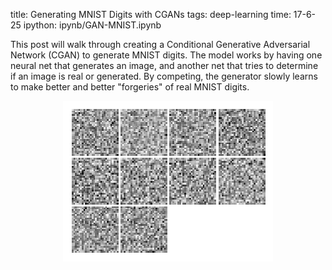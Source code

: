 title: Generating MNIST Digits with CGANs
tags: deep-learning
time: 17-6-25
ipython: ipynb/GAN-MNIST.ipynb

This post will walk through creating a Conditional Generative Adversarial Network (CGAN) to generate MNIST digits. The model works by having one neural net that generates an image, and another net that tries to determine if an image is real or generated. By competing, the generator slowly learns to make better and better "forgeries" of real MNIST digits.

<p style="text-align:center"><img src="/imgs/GAN-MNIST.gif"></img></p>
